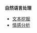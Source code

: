 <!-- markdown-toc start - Don't edit this section. Run M-x markdown-toc-generate-toc again -->
**自然语言处理**


   * [文本挖掘](#文本分析)
   * [情感分析](#情感分析)


<!-- markdown-toc end -->
